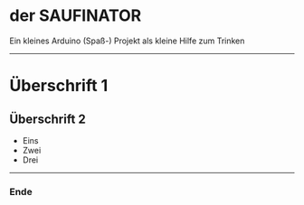# der SAUFINATOR

Ein kleines Arduino (Spaß-) Projekt als kleine Hilfe zum Trinken

---

# Überschrift 1

## Überschrift 2

- Eins
- Zwei
- Drei

---

### Ende
